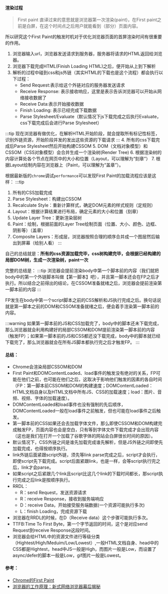 #### 渲染过程

>First paint 直译过来的意思就是浏览器第一次渲染(paint)，在First paint之前是白屏，在这个时间点之后用户就能看到（部分）页面内容。

所以研究这个First Paint的触发时机对于优化浏览器页面的首屏渲染时间有很重要的作用。

1. 浏览器输入url，浏览器发送请求到服务器，服务器将请求的HTML返回给浏览器。
2. 浏览器下载完成HTML(Finish Loading HTML)之后，便开始从上到下解析
3. 解析的过程中碰到css和js外链（其实HTML的下载也是这个流程）都会执行以下过程：
     - Send Request:表示给这个外链对应的服务器发送请求
     - Receive Response: 表示接收响应，这里是表示告诉浏览器可以开始从网络接收数据了
     - Receive Data:表示开始接收数据
     - Finish Loading: 表示已经完成下载数据
     - Parse Stylesheet/Evaluate（默认情况下js下载完成之后执行Evaluate，css下载完成后会进行Parse Stylesheet）

:::tip
现在浏览器有做优化，在解析HTML开始阶段，就会提取所有标记性标签，识别外链资源，开始阶段并发的发出这些资源的下载请求
:::
4. 所有的css下载完成后Parse Stylesheet然后开始构建CSSOM
5. DOM（文档对象模型）和 CSSOM（CSS对象模型）会合并生成一个渲染树(Render Tree)
6. 根据渲染树的内容计算处各个节点在网页中的大小和位置（Layout，可以理解为“刻章”）
7. 根据Layout绘制内容在浏览器上（Paint，可以理解为“盖章”）。

根据最新版的`chrome`调试`performance`可以发现First Paint的加载流程应该是这样：
:::tip
1. 所有的CSS加载完成
2. Parse Stylesheet：构建出CSSOM
3. Recalculate Style：重新计算样式，确定DOM元素的样式规则（定规则）
4. Layout：根据计算结果进行布局，确定元素的大小和位置（刻章）
5. Update Layer Tree：更新渲染层树
6. Paint：绘制，根据前面的Layer Tree绘制页面（位置、大小、颜色、边框、阴影等）（盖章）
7. Composite Layers：形成层，浏览器按照合理的顺序合并成一个图层然后输出到屏幕（给别人看）
:::

自己的总结就是：**所有的css资源加载完毕，css树构建完毕，会根据已经构建的局部DOM树，生成一次渲染树，paint一次**

完整的总结是：
:::tip
浏览器会提前渲染body中第一个脚本前的内容（我们就把body中的第一个外链脚本叫做【第一脚本】吧），并且第一脚本还会在FP之后才执行。所以结合之前得出的结论，在CSSOM准备就绪之后，浏览器会提前渲染第一脚本前的内容
:::

FP发生在body中第一个script脚本之前的CSS解析和JS执行完成之后。换句话说就是第一脚本之前的DOM和CSSOM准备就绪之后，便会着手渲染第一脚本前的内容。

:::warning
如果第一脚本前的JS和CSS加载完了，body中的脚本还未下载完成，那么浏览器就会利用构建好的局部CSSOM和DOM提前渲染第一脚本前的内容（触发FP）；如果第一脚本前的JS和CSS都还没下载完成，body中的脚本就已经下载完了，那么浏览器就会在所有JS脚本都执行完之后才触发FP。
:::

#### 总结：

- Chrome会渲染局部CSSOM和DOM
- First Paint和DOMContentLoaded、load事件的触发没有绝对的关系，FP可能在他们之前，也可能在他们之后，这取决于影响他们触发的因素的各自时间（FP：第一脚本前CSSOM和DOM的构建速度；DOMContentLoaded：HTML文档自身以及HTML文档中所有JS、CSS的加载速度；load：图片、音频、视频、字体的加载速度）。
- DOMContentLoaded和load事件也没有强制的先后顺序，DOMContentLoaded一般在load事件之前触发，但也可能在load事件之后触发。
- 第一脚本前的CSS如果还会去加载字体文件，那么即使CSSOM和DOM构建完成触发FP，页面内容也会是空白，只有等到字体文件下载完成才会出现内容（这也是我们在打开一个加载了谷歌字体的网站会白屏很长时间的原因）。
- 默认情况下，CSS外链之间是谁先加载完成谁先解析，但是JS外链之间即使先加载完成，也得按顺序执行。
- link外链后面紧跟script外链，须先等link parse完成之后，script才会执行，即使script先下载完成。script后面紧跟link，也是一样，会等script执行完之后，link才会parse。
- 如果script之后紧跟几个link且script比这几个link的下载时间都长，那script执行完成之后link是按顺序执行。
- RRDL：
  - R：send Request，发送资源请求
  - R：receive Response，接收到服务端响应
  - D：receive Data，开始接受服务端数据(一个资源可能执行多次)
  - L：finish Loading，完成资源下载
- 浏览器在RRDL的时候，在D（Receive data）这个步骤可能执行多次。
- TTFB:Time To First Byte，第一个字节返回的时间，这个是对应send Request到receive Response这段时间。
- 浏览器会给HTML中的资源文件进行等级分类（Hightest/High/Meduim/Low/Lowest）,一般HTML文档自身、head中的CSS都是Hightest，head中JS一般是High，而图片一般是Low，而设置了async/defer的脚本一般是Low，gif图片一般是Lowest。

#### 参考：
- [Chrome的First Paint](http://eux.baidu.com/blog/fe/Chrome%E7%9A%84First%20Paint)
- [浏览器的工作原理：新式网络浏览器幕后揭秘](https://www.html5rocks.com/zh/tutorials/internals/howbrowserswork/#Global_and_Incremental)
